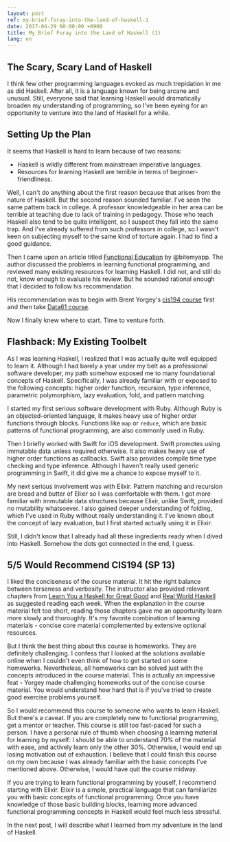 ```yaml
---
layout: post
ref: my-brief-foray-into-the-land-of-haskell-1
date: 2017-04-29 00:00:00 +0900
title: My Brief Foray into the Land of Haskell (1)
lang: en
---
```


## The Scary, Scary Land of Haskell

I think few other programming languages evoked as much trepidation in me as did Haskell. After all, it is a language known for being arcane and unusual. Still, everyone said that learning Haskell would dramatically broaden my understanding of programming, so I've been eyeing for an opportunity to venture into the land of Haskell for a while.

## Setting Up the Plan

It seems that Haskell is hard to learn because of two reasons:

* Haskell is wildly different from mainstream imperative languages.
* Resources for learning Haskell are terrible in terms of beginner-friendliness.

Well, I can't do anything about the first reason because that arises from the nature of Haskell. But the second reason sounded familiar. I've seen the same pattern back in college. A professor knowledgeable in her area can be terrible at teaching due to lack of training in pedagogy. Those who teach Haskell also tend to be quite intelligent, so I suspect they fall into the same trap. And I've already suffered from such professors in college, so I wasn't keen on subjecting myself to the same kind of torture again. I had to find a good guidance.

Then I came upon an article titled [Functional Education](http://bitemyapp.com/posts/2014-12-31-functional-education.html) by @bitemyapp. The author discussed the problems in learning functional programming, and reviewed many existing resources for learning Haskell. I did not, and still do not, know enough to evaluate his review. But he sounded rational enough that I decided to follow his recommendation.

His recommendation was to begin with Brent Yorgey's [cis194 course](http://www.seas.upenn.edu/~cis194/spring13/lectures.html) first and then take [Data61 course](https://github.com/data61/fp-course).

Now I finally knew where to start. Time to venture forth.

## Flashback: My Existing Toolbelt

As I was learning Haskell, I realized that I was actually quite well equipped to learn it. Although I had barely a year under my belt as a professional software developer, my path somehow exposed me to many foundational concepts of Haskell. Specifically, I was already familiar with or exposed to the following concepts: higher order function, recursion, type inference, parametric polymorphism, lazy evaluation, fold, and pattern matching.

I started my first serious software development with Ruby. Although Ruby is an objected-oriented language, it makes heavy use of higher order functions through blocks. Functions like `map` or `reduce`, which are basic patterns of functional programming, are also commonly used in Ruby.

Then I briefly worked with Swift for iOS development. Swift promotes using immutable data unless required otherwise. It also makes heavy use of higher order functions as callbacks. Swift also provides compile time type checking and type inference. Although I haven't really used generic programming in Swift, it did give me a chance to expose myself to it.

My next serious involvement was with Elixir. Pattern matching and recursion are bread and butter of Elixir so I was comfortable with them. I got more familiar with immutable data structures because Elixir, unlike Swift, provided no mutability whatsoever. I also gained deeper understanding of folding, which I've used in Ruby without really understanding it. I've known about the concept of lazy evaluation, but I first started actually using it in Elixir.

Still, I didn't know that I already had all these ingredients ready when I dived into Haskell. Somehow the dots got connected in the end, I guess.

## 5/5 Would Recommend CIS194 (SP 13)

I liked the conciseness of the course material. It hit the right balance between terseness and verbosity. The instructor also provided relevant chapters from [Learn You a Haskell for Great Good](http://learnyouahaskell.com/) and [Real World Haskell](http://book.realworldhaskell.org/) as suggested reading each week. When the explanation in the course material felt too short, reading those chapters gave me an opportunity learn more slowly and thoroughly. It's my favorite combination of learning materials - concise core material complemented by extensive optional resources.

But I think the best thing about this course is homeworks. They are definitely challenging. I confess that I looked at the solutions available online when I couldn't even think of how to get started on some homeworks. Nevertheless, all homeworks can be solved just with the concepts introduced in the course material. This is actually an impressive feat - Yorgey made challenging homeworks out of the concise course material. You would understand how hard that is if you've tried to create good exercise problems yourself.

So I would recommend this course to someone who wants to learn Haskell. But there's a caveat. If you are completely new to functional programming, get a mentor or teacher. This course is still too fast-paced for such a person. I have a personal rule of thumb when choosing a learning material for learning by myself: I should be able to understand 70% of the material with ease, and actively learn only the other 30%. Otherwise, I would end up losing motivation out of exhaustion. I believe that I could finish this course on my own because I was already familiar with the basic concepts I've mentioned above. Otherwise, I would have quit the course midway.

If you are trying to learn functional programming by youself, I recommend starting with Elixir. Elixir is a simple, practical language that can familiarize you with basic concepts of functional programming. Once you have knowledge of those basic building blocks, learning more advanced functional programming concepts in Haskell would feel much less stressful.

In the next post, I will describe what I learned from my adventure in the land of Haskell.